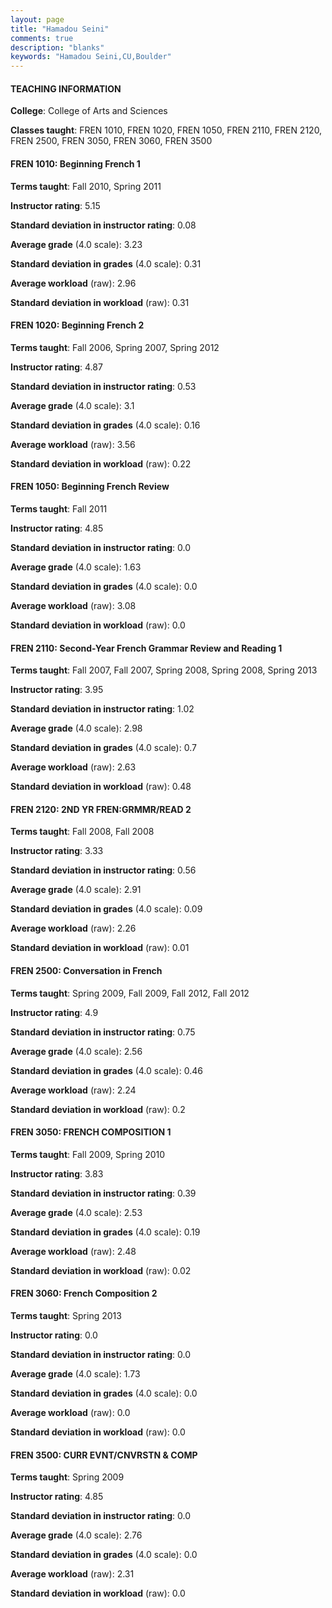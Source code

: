 ```yaml
---
layout: page
title: "Hamadou Seini" 
comments: true
description: "blanks"
keywords: "Hamadou Seini,CU,Boulder"
---
```

<head>
<script src="https://ajax.googleapis.com/ajax/libs/jquery/2.1.3/jquery.min.js"></script>
<script src="https://dl.dropboxusercontent.com/s/pc42nxpaw1ea4o9/highcharts.js?dl=0"></script>
<!-- <script src="../assets/js/highcharts.js"></script> -->
<style type="text/css">@font-face {
	font-family: "Bebas Neue";
	src: url(https://www.filehosting.org/file/details/544349/BebasNeue Regular.otf) format("opentype");
	}
	h1.Bebas { 
		font-family: "Bebas Neue", Verdana, Tahoma;
	}
</style>
</head>
	   
#### TEACHING INFORMATION

**College**: College of Arts and Sciences

**Classes taught**: FREN 1010, FREN 1020, FREN 1050, FREN 2110, FREN 2120, FREN 2500, FREN 3050, FREN 3060, FREN 3500

#### FREN 1010: Beginning French 1

**Terms taught**: Fall 2010, Spring 2011

**Instructor rating**: 5.15

**Standard deviation in instructor rating**: 0.08

**Average grade** (4.0 scale): 3.23

**Standard deviation in grades** (4.0 scale): 0.31

**Average workload** (raw): 2.96

**Standard deviation in workload** (raw): 0.31

#### FREN 1020: Beginning French 2

**Terms taught**: Fall 2006, Spring 2007, Spring 2012

**Instructor rating**: 4.87

**Standard deviation in instructor rating**: 0.53

**Average grade** (4.0 scale): 3.1

**Standard deviation in grades** (4.0 scale): 0.16

**Average workload** (raw): 3.56

**Standard deviation in workload** (raw): 0.22

#### FREN 1050: Beginning French Review

**Terms taught**: Fall 2011

**Instructor rating**: 4.85

**Standard deviation in instructor rating**: 0.0

**Average grade** (4.0 scale): 1.63

**Standard deviation in grades** (4.0 scale): 0.0

**Average workload** (raw): 3.08

**Standard deviation in workload** (raw): 0.0

#### FREN 2110: Second-Year French Grammar Review and Reading 1

**Terms taught**: Fall 2007, Fall 2007, Spring 2008, Spring 2008, Spring 2013

**Instructor rating**: 3.95

**Standard deviation in instructor rating**: 1.02

**Average grade** (4.0 scale): 2.98

**Standard deviation in grades** (4.0 scale): 0.7

**Average workload** (raw): 2.63

**Standard deviation in workload** (raw): 0.48

#### FREN 2120: 2ND YR FREN:GRMMR/READ 2

**Terms taught**: Fall 2008, Fall 2008

**Instructor rating**: 3.33

**Standard deviation in instructor rating**: 0.56

**Average grade** (4.0 scale): 2.91

**Standard deviation in grades** (4.0 scale): 0.09

**Average workload** (raw): 2.26

**Standard deviation in workload** (raw): 0.01

#### FREN 2500: Conversation in French

**Terms taught**: Spring 2009, Fall 2009, Fall 2012, Fall 2012

**Instructor rating**: 4.9

**Standard deviation in instructor rating**: 0.75

**Average grade** (4.0 scale): 2.56

**Standard deviation in grades** (4.0 scale): 0.46

**Average workload** (raw): 2.24

**Standard deviation in workload** (raw): 0.2

#### FREN 3050: FRENCH COMPOSITION 1

**Terms taught**: Fall 2009, Spring 2010

**Instructor rating**: 3.83

**Standard deviation in instructor rating**: 0.39

**Average grade** (4.0 scale): 2.53

**Standard deviation in grades** (4.0 scale): 0.19

**Average workload** (raw): 2.48

**Standard deviation in workload** (raw): 0.02

#### FREN 3060: French Composition 2

**Terms taught**: Spring 2013

**Instructor rating**: 0.0

**Standard deviation in instructor rating**: 0.0

**Average grade** (4.0 scale): 1.73

**Standard deviation in grades** (4.0 scale): 0.0

**Average workload** (raw): 0.0

**Standard deviation in workload** (raw): 0.0

#### FREN 3500: CURR EVNT/CNVRSTN & COMP

**Terms taught**: Spring 2009

**Instructor rating**: 4.85

**Standard deviation in instructor rating**: 0.0

**Average grade** (4.0 scale): 2.76

**Standard deviation in grades** (4.0 scale): 0.0

**Average workload** (raw): 2.31

**Standard deviation in workload** (raw): 0.0

